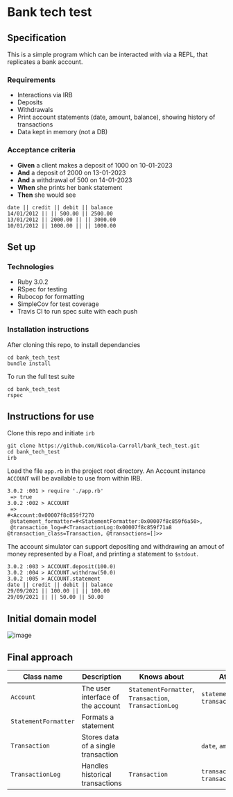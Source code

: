 # Bank tech test

## Specification

This is a simple program which can be interacted with via a REPL, that replicates a bank account.

### Requirements
- Interactions via IRB
- Deposits
- Withdrawals
- Print account statements (date, amount, balance), showing history of transactions
- Data kept in memory (not a DB)

### Acceptance criteria

- **Given** a client makes a deposit of 1000 on 10-01-2023
- **And** a deposit of 2000 on 13-01-2023
- **And** a withdrawal of 500 on 14-01-2023
- **When** she prints her bank statement
- **Then** she would see

```
date || credit || debit || balance
14/01/2012 || || 500.00 || 2500.00
13/01/2012 || 2000.00 || || 3000.00
10/01/2012 || 1000.00 || || 1000.00
```

## Set up

### Technologies

- Ruby 3.0.2
- RSpec for testing
- Rubocop for formatting
- SimpleCov for test coverage
- Travis CI to run spec suite with each push

### Installation instructions

After cloning this repo, to install dependancies

```
cd bank_tech_test
bundle install
```

To run the full test suite

```
cd bank_tech_test
rspec
```

## Instructions for use

Clone this repo and initiate `irb`

```
git clone https://github.com/Nicola-Carroll/bank_tech_test.git
cd bank_tech_test
irb
```

Load the file `app.rb` in the project root directory. An Account instance `ACCOUNT` will be available to use from within IRB.

```
3.0.2 :001 > require './app.rb'
 => true
3.0.2 :002 > ACCOUNT
 =>
#<Account:0x00007f8c859f7270
 @statement_formatter=#<StatementFormatter:0x00007f8c859f6a50>,
 @transaction_log=#<TransactionLog:0x00007f8c859f71a8 @transaction_class=Transaction, @transactions=[]>> 
```

The account simulator can support depositing and withdrawing an amout of money represented by a Float, and printing a statement to `$stdout`.

```
3.0.2 :003 > ACCOUNT.deposit(100.0)
3.0.2 :004 > ACCOUNT.withdraw(50.0)
3.0.2 :005 > ACCOUNT.statement
date || credit || debit || balance
29/09/2021 || 100.00 || || 100.00
29/09/2021 || || 50.00 || 50.00
```




## Initial domain model

![image](https://user-images.githubusercontent.com/83607124/135060069-09e0b168-b1c0-42f5-b82e-fef3c7d52576.png)

## Final approach


| Class name  | Description | Knows about | Attributes | Methods
| ----------- | -----------------| ----------- | ---------- | ------- 
| `Account`  | The user interface of the account  | `StatementFormatter`, `Transaction`, `TransactionLog` | `statement_formatter`, `transaction_log` | `deposit`, `withdraw` - allows the user to deposit/withdraw money respectively, `statement` - prints the users latest statement
| `StatementFormatter`  | Formats a statement  | | | `statement` - formats a statement |
| `Transaction` | Stores data of a single transaction | | `date`, `amount` | |
| `TransactionLog` | Handles historical transactions | `Transaction` | `transaction_class`, `transactions` | `record_transaction` - initates a transaction and stores it, `historical_balances/transaction_dates/transaction_amounts` - returns an array of the respective historical data |

